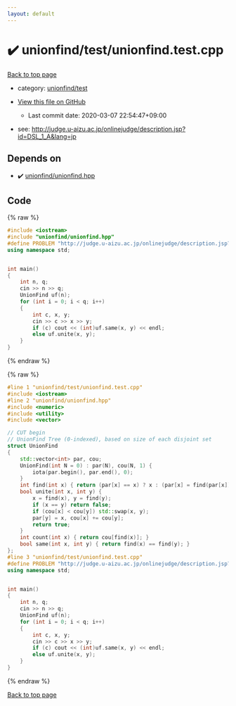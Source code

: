 ```yaml
---
layout: default
---
```


<!-- mathjax config similar to math.stackexchange -->
<script type="text/javascript" async
  src="https://cdnjs.cloudflare.com/ajax/libs/mathjax/2.7.5/MathJax.js?config=TeX-MML-AM_CHTML">
</script>
<script type="text/x-mathjax-config">
  MathJax.Hub.Config({
    TeX: { equationNumbers: { autoNumber: "AMS" }},
    tex2jax: {
      inlineMath: [ ['$','$'] ],
      processEscapes: true
    },
    "HTML-CSS": { matchFontHeight: false },
    displayAlign: "left",
    displayIndent: "2em"
  });
</script>

<script type="text/javascript" src="https://cdnjs.cloudflare.com/ajax/libs/jquery/3.4.1/jquery.min.js"></script>
<script src="https://cdn.jsdelivr.net/npm/jquery-balloon-js@1.1.2/jquery.balloon.min.js" integrity="sha256-ZEYs9VrgAeNuPvs15E39OsyOJaIkXEEt10fzxJ20+2I=" crossorigin="anonymous"></script>
<script type="text/javascript" src="../../../assets/js/copy-button.js"></script>
<link rel="stylesheet" href="../../../assets/css/copy-button.css" />


# :heavy_check_mark: unionfind/test/unionfind.test.cpp

<a href="../../../index.html">Back to top page</a>

* category: <a href="../../../index.html#44cd2525982f578aae3dfa33b70b27d1">unionfind/test</a>
* <a href="{{ site.github.repository_url }}/blob/master/unionfind/test/unionfind.test.cpp">View this file on GitHub</a>
    - Last commit date: 2020-03-07 22:54:47+09:00


* see: <a href="http://judge.u-aizu.ac.jp/onlinejudge/description.jsp?id=DSL_1_A&lang=jp">http://judge.u-aizu.ac.jp/onlinejudge/description.jsp?id=DSL_1_A&lang=jp</a>


## Depends on

* :heavy_check_mark: <a href="../../../library/unionfind/unionfind.hpp.html">unionfind/unionfind.hpp</a>


## Code

<a id="unbundled"></a>
{% raw %}
```cpp
#include <iostream>
#include "unionfind/unionfind.hpp"
#define PROBLEM "http://judge.u-aizu.ac.jp/onlinejudge/description.jsp?id=DSL_1_A&lang=jp"
using namespace std;


int main()
{
    int n, q;
    cin >> n >> q;
    UnionFind uf(n);
    for (int i = 0; i < q; i++)
    {
        int c, x, y;
        cin >> c >> x >> y;
        if (c) cout << (int)uf.same(x, y) << endl;
        else uf.unite(x, y);
    }
}

```
{% endraw %}

<a id="bundled"></a>
{% raw %}
```cpp
#line 1 "unionfind/test/unionfind.test.cpp"
#include <iostream>
#line 2 "unionfind/unionfind.hpp"
#include <numeric>
#include <utility>
#include <vector>

// CUT begin
// UnionFind Tree (0-indexed), based on size of each disjoint set
struct UnionFind
{
    std::vector<int> par, cou;
    UnionFind(int N = 0) : par(N), cou(N, 1) {
        iota(par.begin(), par.end(), 0);
    }
    int find(int x) { return (par[x] == x) ? x : (par[x] = find(par[x])); }
    bool unite(int x, int y) {
        x = find(x), y = find(y);
        if (x == y) return false;
        if (cou[x] < cou[y]) std::swap(x, y); 
        par[y] = x, cou[x] += cou[y];
        return true;
    }
    int count(int x) { return cou[find(x)]; }
    bool same(int x, int y) { return find(x) == find(y); }
};
#line 3 "unionfind/test/unionfind.test.cpp"
#define PROBLEM "http://judge.u-aizu.ac.jp/onlinejudge/description.jsp?id=DSL_1_A&lang=jp"
using namespace std;


int main()
{
    int n, q;
    cin >> n >> q;
    UnionFind uf(n);
    for (int i = 0; i < q; i++)
    {
        int c, x, y;
        cin >> c >> x >> y;
        if (c) cout << (int)uf.same(x, y) << endl;
        else uf.unite(x, y);
    }
}

```
{% endraw %}

<a href="../../../index.html">Back to top page</a>

